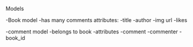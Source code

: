Models

-Book model
 -has many comments
attributes:
 -title
 -author
 -img url
 -likes


-comment model
 -belongs to book
-attributes
 -comment
 -commenter
 -book_id
